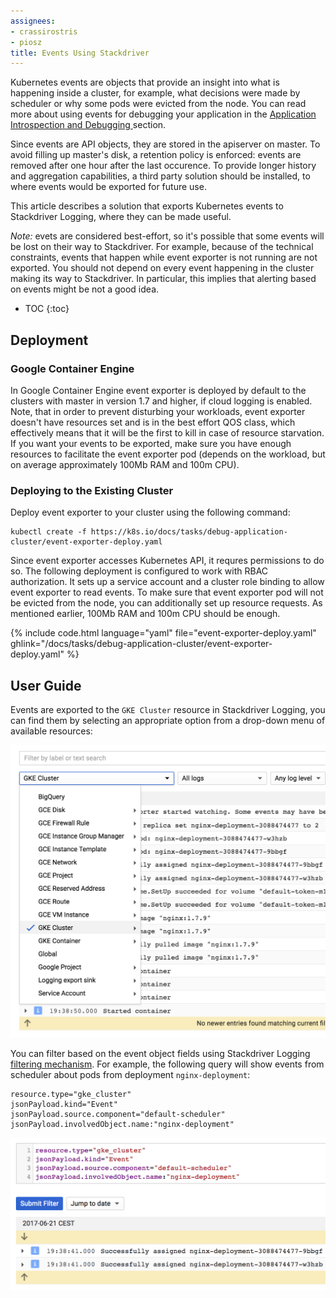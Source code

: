 ```yaml
---
assignees:
- crassirostris
- piosz
title: Events Using Stackdriver
---
```


Kubernetes events are objects that provide an insight into what is happening
inside a cluster, for example, what decisions were made by scheduler or why
some pods were evicted from the node. You can read more about using events
for debugging your application in the [Application Introspection and Debugging
](docs/tasks/debug-application-cluster/debug-application-introspection)
section.

Since events are API objects, they are stored in the apiserver on master. To
avoid filling up master's disk, a retention policy is enforced: events are
removed after one hour after the last occurence. To provide longer history
and aggregation capabilities, a third party solution should be installed,
to where events would be exported for future use.

This article describes a solution that exports Kubernetes events to
Stackdriver Logging, where they can be made useful.

*Note:* evets are considered best-effort, so it's possible that some events
will be lost on their way to Stackdriver. For example, because of the
technical constraints, events that happen while event exporter is not
running are not exported. You should not depend on every event happening in
the cluster making its way to Stackdriver. In particular, this implies that
alerting based on events might be not a good idea.

* TOC
{:toc}

## Deployment

### Google Container Engine

In Google Container Engine event exporter is deployed by default to the
clusters with master in version 1.7 and higher, if cloud logging is enabled.
Note, that in order to prevent disturbing your workloads, event exporter
doesn't have resources set and is in the best effort QOS class, which
effectively means that it will be the first to kill in case of resource
starvation. If you want your events to be exported, make sure you have
enough resources to facilitate the event exporter pod (depends on the
workload, but on average approximately 100Mb RAM and 100m CPU).

### Deploying to the Existing Cluster

Deploy event exporter to your cluster using the following command:

```shell
kubectl create -f https://k8s.io/docs/tasks/debug-application-cluster/event-exporter-deploy.yaml
```

Since event exporter accesses Kubernetes API, it requres permissions to
do so. The following deployment is configured to work with RBAC
authorization. It sets up a service account and a cluster role binding
to allow event exporter to read events. To make sure that event exporter
pod will not be evicted from the node, you can additionally set up resource
requests. As mentioned earlier, 100Mb RAM and 100m CPU should be enough.

{% include code.html language="yaml" file="event-exporter-deploy.yaml" ghlink="/docs/tasks/debug-application-cluster/event-exporter-deploy.yaml" %}

## User Guide

Events are exported to the `GKE Cluster` resource in Stackdriver Logging,
you can find them by selecting an appropriate option from a drop-down menu
of available resources:

![Events location in the Stackdriver Logging interface](/images/docs/stackdriver-event-exporter-resource.png)

You can filter based on the event object fields using Stackdriver Logging
[filtering mechanism](https://cloud.google.com/logging/docs/view/advanced_filters).
For example, the following query will show events from scheduler
about pods from deployment `nginx-deployment`:

```
resource.type="gke_cluster"
jsonPayload.kind="Event"
jsonPayload.source.component="default-scheduler"
jsonPayload.involvedObject.name:"nginx-deployment"
```

![Filtered events in the Stackdriver Logging interface](/images/docs/stackdriver-event-exporter-filter.png)